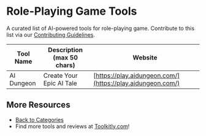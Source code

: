 # Role-Playing Game Tools

A curated list of AI-powered tools for role-playing game. Contribute to this list via our [Contributing Guidelines](../CONTRIBUTING.md).

| Tool Name | Description (max 50 chars) | Website |
|-----------|----------------------------|---------|
| AI Dungeon | Create Your Epic AI Tale | [https://play.aidungeon.com/](https://play.aidungeon.com/) |

## More Resources
- [Back to Categories](../README.md)
- Find more tools and reviews at [Toolkitly.com](https://toolkitly.com)!
